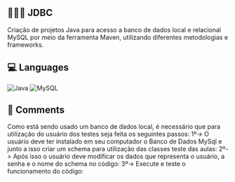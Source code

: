 ## 👨🏽‍💻 JDBC
Criação de projetos Java para acesso a banco de dados local e relacional MySQL por meio da ferramenta Maven, utilizando diferentes metodologias e frameworks.

## 💻 Languages
![Java](https://img.shields.io/badge/java-%23ED8B00.svg?style=for-the-badge&logo=openjdk&logoColor=white)
![MySQL](https://img.shields.io/badge/mysql-4479A1.svg?style=for-the-badge&logo=mysql&logoColor=white)

## 🔎 Comments
Como está sendo usado um banco de dados local, é necessário que para utilização do usuário dos testes seja feita os seguintes passos:
1º-> O usuário deve ter instalado em seu computador o Banco de Dados MySql e junto a isso criar um schema para utilização das classes teste das aulas:
2º-> Após isso o usuário deve modificar os dados que representa o usuário, a senha e o nome do schema no código:
3º-> Execute e teste o funcionamento do código:
